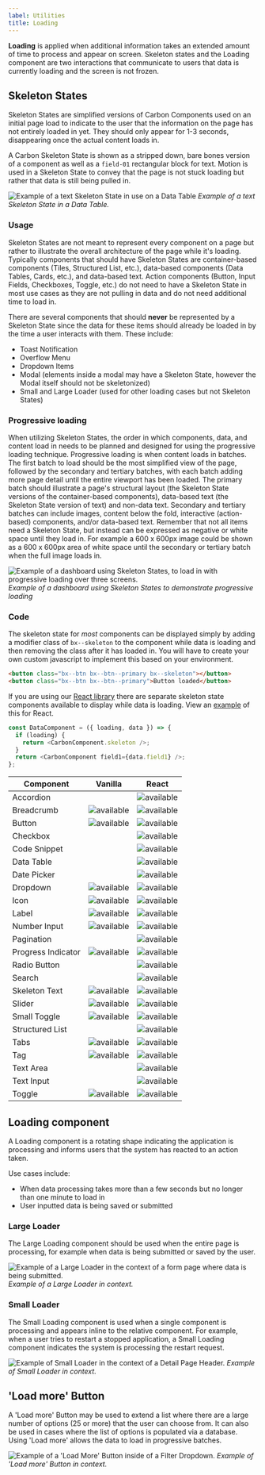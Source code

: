 ```yaml
---
label: Utilities
title: Loading
---
```


<page-intro>**Loading** is applied when additional information takes an extended amount of time to process and appear on screen. Skeleton states and the Loading component are two interactions that communicate to users that data is currently loading and the screen is not frozen.</page-intr0>

## Skeleton States

Skeleton States are simplified versions of Carbon Components used on an initial page load to indicate to the user that the information on the page has not entirely loaded in yet. They should only appear for 1-3 seconds, disappearing once the actual content loads in.

A Carbon Skeleton State is shown as a stripped down, bare bones version of a component as well as a `field-01` rectangular block for text. Motion is used in a Skeleton State to convey that the page is not stuck loading but rather that data is still being pulled in.

![Example of a text Skeleton State in use on a Data Table](images/data-table-skeleton-state.gif)
_Example of a text Skeleton State in a Data Table._

### Usage

Skeleton States are not meant to represent every component on a page but rather to illustrate the overall architecture of the page while it's loading. Typically components that should have Skeleton States are container-based components (Tiles, Structured List, etc.), data-based components (Data Tables, Cards, etc.), and data-based text. Action components (Button, Input Fields, Checkboxes, Toggle, etc.) do not need to have a Skeleton State in most use cases as they are not pulling in data and do not need additional time to load in.

There are several components that should **never** be represented by a Skeleton State since the data for these items should already be loaded in by the time a user interacts with them. These include:

- Toast Notification
- Overflow Menu
- Dropdown Items
- Modal (elements inside a modal may have a Skeleton State, however the Modal itself should not be skeletonized)
- Small and Large Loader (used for other loading cases but not Skeleton States)

### Progressive loading

When utilizing Skeleton States, the order in which components, data, and content load in needs to be planned and designed for using the progressive loading technique. Progressive loading is when content loads in batches. The first batch to load should be the most simplified view of the page, followed by the secondary and tertiary batches, with each batch adding more page detail until the entire viewport has been loaded. The primary batch should illustrate a page's structural layout (the Skeleton State versions of the container-based components), data-based text (the Skeleton State version of text) and non-data text. Secondary and tertiary batches can include images, content below the fold, interactive (action-based) components, and/or data-based text. Remember that not all items need a Skeleton State, but instead can be expressed as negative or white space until they load in. For example a 600 x 600px image could be shown as a 600 x 600px area of white space until the secondary or tertiary batch when the full image loads in.

![Example of a dashboard using Skeleton States, to load in with progressive loading over three screens.](images/Progressive-Loading.png)
_Example of a dashboard using Skeleton States to demonstrate progressive loading_

### Code

The skeleton state for _most_ components can be displayed simply by adding a modifier class of `bx--skeleton` to the component while data is loading and then removing the class after it has loaded in. You will have to create your own custom javascript to implement this based on your environment.

```html
<button class="bx--btn bx--btn--primary bx--skeleton"></button>
<button class="bx--btn bx--btn--primary">Button loaded</button>
```

If you are using our [React library](http://react.carbondesignsystem.com/) there are separate skeleton state components available to display while data is loading. View an [example](https://codesandbox.io/s/wq264y43k8) of this for React.

```javascript
const DataComponent = ({ loading, data }) => {
  if (loading) {
    return <CarbonComponent.skeleton />;
  }
  return <CarbonComponent field1={data.field1} />;
};
```

| Component          | Vanilla                                   | React                                     |
| ------------------ | ----------------------------------------- | ----------------------------------------- |
| Accordion          |                                           | ![available](images/checkmark--glyph.svg) |
| Breadcrumb         | ![available](images/checkmark--glyph.svg) | ![available](images/checkmark--glyph.svg) |
| Button             | ![available](images/checkmark--glyph.svg) | ![available](images/checkmark--glyph.svg) |
| Checkbox           |                                           | ![available](images/checkmark--glyph.svg) |
| Code Snippet       |                                           | ![available](images/checkmark--glyph.svg) |
| Data Table         |                                           | ![available](images/checkmark--glyph.svg) |
| Date Picker        |                                           | ![available](images/checkmark--glyph.svg) |
| Dropdown           | ![available](images/checkmark--glyph.svg) | ![available](images/checkmark--glyph.svg) |
| Icon               | ![available](images/checkmark--glyph.svg) | ![available](images/checkmark--glyph.svg) |
| Label              | ![available](images/checkmark--glyph.svg) | ![available](images/checkmark--glyph.svg) |
| Number Input       | ![available](images/checkmark--glyph.svg) | ![available](images/checkmark--glyph.svg) |
| Pagination         |                                           | ![available](images/checkmark--glyph.svg) |
| Progress Indicator | ![available](images/checkmark--glyph.svg) | ![available](images/checkmark--glyph.svg) |
| Radio Button       |                                           | ![available](images/checkmark--glyph.svg) |
| Search             |                                           | ![available](images/checkmark--glyph.svg) |
| Skeleton Text      | ![available](images/checkmark--glyph.svg) | ![available](images/checkmark--glyph.svg) |
| Slider             | ![available](images/checkmark--glyph.svg) | ![available](images/checkmark--glyph.svg) |
| Small Toggle       | ![available](images/checkmark--glyph.svg) | ![available](images/checkmark--glyph.svg) |
| Structured List    |                                           | ![available](images/checkmark--glyph.svg) |
| Tabs               | ![available](images/checkmark--glyph.svg) | ![available](images/checkmark--glyph.svg) |
| Tag                | ![available](images/checkmark--glyph.svg) | ![available](images/checkmark--glyph.svg) |
| Text Area          |                                           | ![available](images/checkmark--glyph.svg) |
| Text Input         |                                           | ![available](images/checkmark--glyph.svg) |
| Toggle             | ![available](images/checkmark--glyph.svg) | ![available](images/checkmark--glyph.svg) |

## Loading component

A Loading component is a rotating shape indicating the application is processing and informs users that the system has reacted to an action taken.

Use cases include:

- When data processing takes more than a few seconds but no longer than one minute to load in
- User inputted data is being saved or submitted

### Large Loader

The Large Loading component should be used when the entire page is processing, for example when data is being submitted or saved by the user.

![Example of a Large Loader in the context of a form page where data is being submitted.](images/Large-Loader.png)
_Example of a Large Loader in context._

### Small Loader

The Small Loading component is used when a single component is processing and appears inline to the relative component. For example, when a user tries to restart a stopped application, a Small Loading component indicates the system is processing the restart request.

![Example of Small Loader in the context of a Detail Page Header.](images/small-loading-1.gif)
_Example of Small Loader in context._

## 'Load more' Button

A 'Load more' Button may be used to extend a list where there are a large number of options (25 or more) that the user can choose from. It can also be used in cases where the list of options is populated via a database. Using 'Load more' allows the data to load in progressive batches.

![Example of a 'Load More' Button inside of a Filter Dropdown.](images/load-more.png)
_Example of 'Load more' Button in context._

<!--## Progress Loader

A Progress Loader is used to represent a specific load time for an item. This amount of time, whatever unit, can be measured based on actual events.

Use cases for a Progress Loader include:

- A file being uploaded (0 to 100%)
- A new item being provisioned (0 to 10 minutes)

*Example gif of file being uploaded (Is this the best use case?*-->
